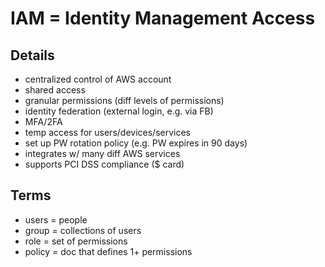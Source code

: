# IAM = Identity Management Access

## Details
- centralized control of AWS account
- shared access
- granular permissions (diff levels of permissions)
- identity federation (external login, e.g. via FB)
- MFA/2FA
- temp access for users/devices/services
- set up PW rotation policy (e.g. PW expires in 90 days)
- integrates w/ many diff AWS services
- supports PCI DSS compliance ($ card)

## Terms
- users = people
- group = collections of users
- role = set of permissions
- policy = doc that defines 1+ permissions
